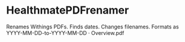 # HealthmatePDFrenamer
Renames Withings PDFs. Finds dates. Changes filenames. Formats as YYYY-MM-DD-to-YYYY-MM-DD · Overview.pdf
